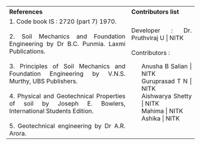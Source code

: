 <table style="text-align: justify;">
<tr style="background-color: transparent;">
  <th>References</th>
    <th>Contributors list</th>
  </tr>
  <tr style="background-color: transparent;">
  <td>
    1. Code book IS : 2720 (part 7)  1970.</br></br>
    2. Soil Mechanics and Foundation Engineering by Dr B.C. Punmia. Laxmi Publications.</br></br>
    3. Principles of Soil Mechanics and Foundation Engineering by V.N.S. Murthy, UBS Publishers.</br></br>
    4. Physical and Geotechnical Properties of soil by Joseph E. Bowlers, International Students Edition.</br></br>
    5. Geotechnical engineering by Dr A.R. Arora.</td>
    <td>Developer : Dr. Pruthviraj U | NITK</br></br>
    Contributors :
    <ul style="list-style-type: none;">
    <li>Anusha B Salian | NITK</li>
    <li>Guruprasad T N | NITK</li>
    <li>Aishwarya Shetty | NITK</li>
    <li>Mahima | NITK</li>
    <li>Ashika | NITK</li>
    </ul></td>
  </tr>
</table>
